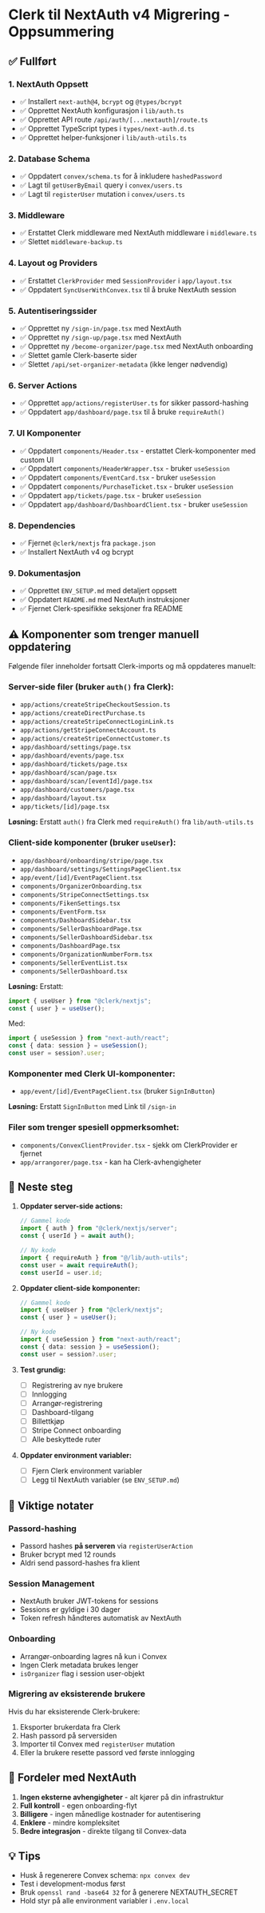 # Clerk til NextAuth v4 Migrering - Oppsummering

## ✅ Fullført

### 1. NextAuth Oppsett
- ✅ Installert `next-auth@4`, `bcrypt` og `@types/bcrypt`
- ✅ Opprettet NextAuth konfigurasjon i `lib/auth.ts`
- ✅ Opprettet API route `/api/auth/[...nextauth]/route.ts`
- ✅ Opprettet TypeScript types i `types/next-auth.d.ts`
- ✅ Opprettet helper-funksjoner i `lib/auth-utils.ts`

### 2. Database Schema
- ✅ Oppdatert `convex/schema.ts` for å inkludere `hashedPassword`
- ✅ Lagt til `getUserByEmail` query i `convex/users.ts`
- ✅ Lagt til `registerUser` mutation i `convex/users.ts`

### 3. Middleware
- ✅ Erstattet Clerk middleware med NextAuth middleware i `middleware.ts`
- ✅ Slettet `middleware-backup.ts`

### 4. Layout og Providers
- ✅ Erstattet `ClerkProvider` med `SessionProvider` i `app/layout.tsx`
- ✅ Oppdatert `SyncUserWithConvex.tsx` til å bruke NextAuth session

### 5. Autentiseringssider
- ✅ Opprettet ny `/sign-in/page.tsx` med NextAuth
- ✅ Opprettet ny `/sign-up/page.tsx` med NextAuth
- ✅ Opprettet ny `/become-organizer/page.tsx` med NextAuth onboarding
- ✅ Slettet gamle Clerk-baserte sider
- ✅ Slettet `/api/set-organizer-metadata` (ikke lenger nødvendig)

### 6. Server Actions
- ✅ Opprettet `app/actions/registerUser.ts` for sikker passord-hashing
- ✅ Oppdatert `app/dashboard/page.tsx` til å bruke `requireAuth()`

### 7. UI Komponenter
- ✅ Oppdatert `components/Header.tsx` - erstattet Clerk-komponenter med custom UI
- ✅ Oppdatert `components/HeaderWrapper.tsx` - bruker `useSession`
- ✅ Oppdatert `components/EventCard.tsx` - bruker `useSession`
- ✅ Oppdatert `components/PurchaseTicket.tsx` - bruker `useSession`
- ✅ Oppdatert `app/tickets/page.tsx` - bruker `useSession`
- ✅ Oppdatert `app/dashboard/DashboardClient.tsx` - bruker `useSession`

### 8. Dependencies
- ✅ Fjernet `@clerk/nextjs` fra `package.json`
- ✅ Installert NextAuth v4 og bcrypt

### 9. Dokumentasjon
- ✅ Opprettet `ENV_SETUP.md` med detaljert oppsett
- ✅ Oppdatert `README.md` med NextAuth instruksjoner
- ✅ Fjernet Clerk-spesifikke seksjoner fra README

## ⚠️ Komponenter som trenger manuell oppdatering

Følgende filer inneholder fortsatt Clerk-imports og må oppdateres manuelt:

### Server-side filer (bruker `auth()` fra Clerk):
- `app/actions/createStripeCheckoutSession.ts`
- `app/actions/createDirectPurchase.ts`
- `app/actions/createStripeConnectLoginLink.ts`
- `app/actions/getStripeConnectAccount.ts`
- `app/actions/createStripeConnectCustomer.ts`
- `app/dashboard/settings/page.tsx`
- `app/dashboard/events/page.tsx`
- `app/dashboard/tickets/page.tsx`
- `app/dashboard/scan/page.tsx`
- `app/dashboard/scan/[eventId]/page.tsx`
- `app/dashboard/customers/page.tsx`
- `app/dashboard/layout.tsx`
- `app/tickets/[id]/page.tsx`

**Løsning:** Erstatt `auth()` fra Clerk med `requireAuth()` fra `lib/auth-utils.ts`

### Client-side komponenter (bruker `useUser`):
- `app/dashboard/onboarding/stripe/page.tsx`
- `app/dashboard/settings/SettingsPageClient.tsx`
- `app/event/[id]/EventPageClient.tsx`
- `components/OrganizerOnboarding.tsx`
- `components/StripeConnectSettings.tsx`
- `components/FikenSettings.tsx`
- `components/EventForm.tsx`
- `components/DashboardSidebar.tsx`
- `components/SellerDashboardPage.tsx`
- `components/SellerDashboardSidebar.tsx`
- `components/DashboardPage.tsx`
- `components/OrganizationNumberForm.tsx`
- `components/SellerEventList.tsx`
- `components/SellerDashboard.tsx`

**Løsning:** Erstatt:
```typescript
import { useUser } from "@clerk/nextjs";
const { user } = useUser();
```

Med:
```typescript
import { useSession } from "next-auth/react";
const { data: session } = useSession();
const user = session?.user;
```

### Komponenter med Clerk UI-komponenter:
- `app/event/[id]/EventPageClient.tsx` (bruker `SignInButton`)

**Løsning:** Erstatt `SignInButton` med Link til `/sign-in`

### Filer som trenger spesiell oppmerksomhet:
- `components/ConvexClientProvider.tsx` - sjekk om ClerkProvider er fjernet
- `app/arrangorer/page.tsx` - kan ha Clerk-avhengigheter

## 🔧 Neste steg

1. **Oppdater server-side actions:**
   ```typescript
   // Gammel kode
   import { auth } from "@clerk/nextjs/server";
   const { userId } = await auth();
   
   // Ny kode
   import { requireAuth } from "@/lib/auth-utils";
   const user = await requireAuth();
   const userId = user.id;
   ```

2. **Oppdater client-side komponenter:**
   ```typescript
   // Gammel kode
   import { useUser } from "@clerk/nextjs";
   const { user } = useUser();
   
   // Ny kode
   import { useSession } from "next-auth/react";
   const { data: session } = useSession();
   const user = session?.user;
   ```

3. **Test grundig:**
   - [ ] Registrering av nye brukere
   - [ ] Innlogging
   - [ ] Arrangør-registrering
   - [ ] Dashboard-tilgang
   - [ ] Billettkjøp
   - [ ] Stripe Connect onboarding
   - [ ] Alle beskyttede ruter

4. **Oppdater environment variabler:**
   - [ ] Fjern Clerk environment variabler
   - [ ] Legg til NextAuth variabler (se `ENV_SETUP.md`)

## 📝 Viktige notater

### Passord-hashing
- Passord hashes **på serveren** via `registerUserAction` 
- Bruker bcrypt med 12 rounds
- Aldri send passord-hashes fra klient

### Session Management
- NextAuth bruker JWT-tokens for sessions
- Sessions er gyldige i 30 dager
- Token refresh håndteres automatisk av NextAuth

### Onboarding
- Arrangør-onboarding lagres nå kun i Convex
- Ingen Clerk metadata brukes lenger
- `isOrganizer` flag i session user-objekt

### Migrering av eksisterende brukere
Hvis du har eksisterende Clerk-brukere:
1. Eksporter brukerdata fra Clerk
2. Hash passord på serversiden
3. Importer til Convex med `registerUser` mutation
4. Eller la brukere resette passord ved første innlogging

## 🚀 Fordeler med NextAuth

1. **Ingen eksterne avhengigheter** - alt kjører på din infrastruktur
2. **Full kontroll** - egen onboarding-flyt
3. **Billigere** - ingen månedlige kostnader for autentisering
4. **Enklere** - mindre kompleksitet
5. **Bedre integrasjon** - direkte tilgang til Convex-data

## 💡 Tips

- Husk å regenerere Convex schema: `npx convex dev`
- Test i development-modus først
- Bruk `openssl rand -base64 32` for å generere NEXTAUTH_SECRET
- Hold styr på alle environment variabler i `.env.local`
